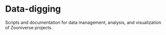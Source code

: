 # Data-digging
Scripts and documentation for data management, analysis, and visualization of Zooniverse projects.
